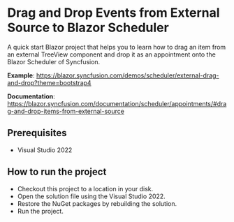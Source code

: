 # Drag and Drop Events from External Source to Blazor Scheduler

A quick start Blazor project that helps you to learn how to drag an item from an external TreeView component and drop it as an appointment onto the Blazor Scheduler of Syncfusion.

**Example**: https://blazor.syncfusion.com/demos/scheduler/external-drag-and-drop?theme=bootstrap4 

**Documentation**: https://blazor.syncfusion.com/documentation/scheduler/appointments/#drag-and-drop-items-from-external-source 

## Prerequisites

* Visual Studio 2022

## How to run the project

* Checkout this project to a location in your disk.
* Open the solution file using the Visual Studio 2022.
* Restore the NuGet packages by rebuilding the solution.
* Run the project.